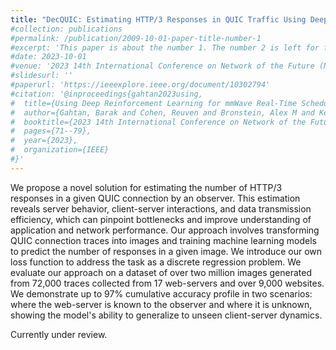 ```yaml
---
title: "DecQUIC: Estimating HTTP/3 Responses in QUIC Traffic Using Deep Learning"
#collection: publications
#permalink: /publication/2009-10-01-paper-title-number-1
#excerpt: 'This paper is about the number 1. The number 2 is left for future work.'
#date: 2023-10-01
#venue: '2023 14th International Conference on Network of the Future (NoF)'
#slidesurl: ''
#paperurl: 'https://ieeexplore.ieee.org/document/10302794'
#citation: '@inproceedings{gahtan2023using,
#  title={Using Deep Reinforcement Learning for mmWave Real-Time Scheduling},
#  author={Gahtan, Barak and Cohen, Reuven and Bronstein, Alex M and Kedar, Gil},
#  booktitle={2023 14th International Conference on Network of the Future (NoF)},
#  pages={71--79},
#  year={2023},
#  organization={IEEE}
#}'
---
```


We propose a novel solution for estimating the number of HTTP/3 responses in a given QUIC connection by an observer. This estimation reveals server behavior, client-server interactions, and data transmission efficiency, which can pinpoint bottlenecks and improve understanding of application and network performance.  Our approach involves transforming QUIC connection traces into images and training machine learning models to predict the number of responses in a given image. We introduce our own loss function to address the task as a discrete regression problem. We evaluate our approach on a dataset of over two million images generated from 72,000 traces collected from 17 web-servers and over 9,000 websites. We demonstrate up to 97\% cumulative accuracy profile in two scenarios: where the web-server is known to the observer and where it is unknown, showing the model's ability to generalize to unseen client-server dynamics.

Currently under review.      
